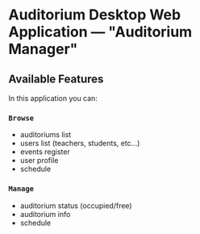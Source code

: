# Auditorium Desktop Web Application — "Auditorium Manager"

## Available Features

In this application you can:

### `Browse`

 - auditoriums list
 - users list (teachers, students, etc...)
 - events register
 - user profile
 - schedule


### `Manage`

 - auditorium status (occupied/free)
 - auditorium info
 - schedule